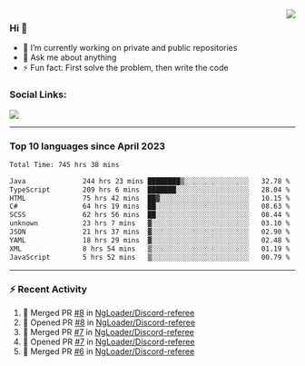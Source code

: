 <!--
<a href="https://wuffy.eu">
  <img align="right" src="https://github.com/ngloader/ngloader/blob/devcard/devcard.png" height="410" width="300" alt="NgLoader's Dev Card"/>
</a>
-->

<a href="https://wuffy.eu">
  <img align="right" src="https://github-readme-stats.vercel.app/api?username=ngloader&count_private=true&include_all_commits=true&show_icons=true&hide_rank=true&theme=dracula" />
</a>

### Hi 👋
- 🔭 I’m currently working on private and public repositories
- 💬 Ask me about anything
- ⚡ Fun fact: First solve the problem, then write the code

### Social Links:
<a href="https://discord.gg/jUtRU5Q">
  <img src="https://dcbadge.limes.pink/api/shield/128286216708685824?style=flat&theme=clean&compact=true" />
</a>

<!--
---

<div>
  <img src="https://github-readme-stats.vercel.app/api/wakatime?username=NgLoader&api_domain=wakapi.wuffy.dev&bg_color=282a36&title_color=ff6e96&icon_color=2F855A&text_color=ffffff&custom_title=Week%20Stats&layout=compact" />
</div>

---

<div>
  <img height="170" align="left" src="https://github-readme-stats.vercel.app/api?username=ngloader&count_private=true&include_all_commits=true&show_icons=true&theme=dracula" />
  <img src="https://github-readme-stats.vercel.app/api/top-langs/?username=ngloader&layout=compact&theme=dracula" />
</div>

---

<a href="https://github.com/ryo-ma/github-profile-trophy">
  <img width=800 src="https://github-profile-trophy.vercel.app/?username=ngloader&column=8&theme=dracula&no-frame=true"/>
</a>
-->

---

### Top 10 languages since April 2023

<!--START_SECTION:waka-->

```txt
Total Time: 745 hrs 38 mins

Java              244 hrs 23 mins ████████▒░░░░░░░░░░░░░░░░   32.78 %
TypeScript        209 hrs 6 mins  ███████░░░░░░░░░░░░░░░░░░   28.04 %
HTML              75 hrs 42 mins  ██▓░░░░░░░░░░░░░░░░░░░░░░   10.15 %
C#                64 hrs 19 mins  ██░░░░░░░░░░░░░░░░░░░░░░░   08.63 %
SCSS              62 hrs 56 mins  ██░░░░░░░░░░░░░░░░░░░░░░░   08.44 %
unknown           23 hrs 7 mins   ▓░░░░░░░░░░░░░░░░░░░░░░░░   03.10 %
JSON              21 hrs 37 mins  ▓░░░░░░░░░░░░░░░░░░░░░░░░   02.90 %
YAML              18 hrs 29 mins  ▓░░░░░░░░░░░░░░░░░░░░░░░░   02.48 %
XML               8 hrs 54 mins   ▒░░░░░░░░░░░░░░░░░░░░░░░░   01.19 %
JavaScript        5 hrs 52 mins   ▒░░░░░░░░░░░░░░░░░░░░░░░░   00.79 %
```

<!--END_SECTION:waka-->

---

### :zap: Recent Activity
<!--START_SECTION:activity-->
1. 🎉 Merged PR [#8](https://github.com/NgLoader/Discord-referee/pull/8) in [NgLoader/Discord-referee](https://github.com/NgLoader/Discord-referee)
2. 💪 Opened PR [#8](https://github.com/NgLoader/Discord-referee/pull/8) in [NgLoader/Discord-referee](https://github.com/NgLoader/Discord-referee)
3. 🎉 Merged PR [#7](https://github.com/NgLoader/Discord-referee/pull/7) in [NgLoader/Discord-referee](https://github.com/NgLoader/Discord-referee)
4. 💪 Opened PR [#7](https://github.com/NgLoader/Discord-referee/pull/7) in [NgLoader/Discord-referee](https://github.com/NgLoader/Discord-referee)
5. 🎉 Merged PR [#6](https://github.com/NgLoader/Discord-referee/pull/6) in [NgLoader/Discord-referee](https://github.com/NgLoader/Discord-referee)
<!--END_SECTION:activity-->
